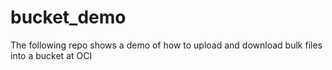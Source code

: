 # bucket_demo
The following repo shows a demo of how to upload and download bulk files into a bucket at OCI
